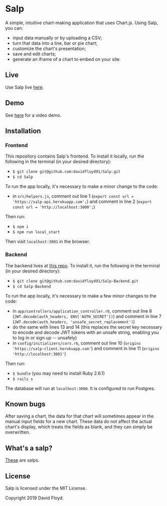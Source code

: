 # Salp

A simple, intuitive chart-making application that uses Chart.js. Using Salp, you can:

+ input data manually or by uploading a CSV;
+ turn that data into a line, bar or pie chart;
+ customize the chart's presentation;
+ save and edit charts;
+ generate an iframe of a chart to embed on your site.

## Live

Use Salp live [here](https://salp-client.herokuapp.com/login).

## Demo

See [here](https://www.youtube.com/watch?v=1zRdEr1ctiY) for a video demo.

## Installation
### Frontend

This repository contains Salp's frontend. To install it locally, run the following in the terminal (in your desired directory):

+ `$ git clone git@github.com:davidfloyd91/Salp.git`
+ `$ cd Salp`

To run the app locally, it's necessary to make a minor change to the code:

+ in `src/helpers.js`, comment out line 1 (`export const url = 'https://salp-api.herokuapp.com';`) and comment in line 2 (`export const url = 'http://localhost:3000';`)

Then run:

+ `$ npm i`
+ `$ npm run local_start`

Then visit `localhost:3001` in the browser.

### Backend

The backend lives at [this repo](https://github.com/davidfloyd91/Salp-Backend). To install it, run the following in the terminal (in your desired directory):

+ `$ git clone git@github.com:davidfloyd91/Salp-Backend.git`
+ `$ cd Salp-Backend`

To run the app locally, it's necessary to make a few minor changes to the code:

+ in `app/controllers/application_controller.rb`, comment out line 8 (`JWT.decode(auth_headers, ENV['AUTH_SECRET'])`) and comment in line 7 (`JWT.decode(auth_headers, 'unsafe_secret_replacement')`)
+ do the same with lines 13 and 14 (this replaces the secret key necessary to encode and decode JWT tokens with an unsafe string, enabling you to log in or sign up -- unsafely)
+ in `config/initializers/cors.rb`, comment out line 10 (`origins 'https://salp-client.herokuapp.com'`) and comment in line 11 (`origins 'http://localhost:3001'`)

Then run:

+ `$ bundle` (you may need to install Ruby 2.6.1)
+ `$ rails s`

The database will run at `localhost:3000`. It is configured to run Postgres.

## Known bugs

After saving a chart, the data for that chart will sometimes appear in the manual input fields for a new chart. These data do not affect the actual chart's display, which treats the fields as blank, and they can simply be overwritten.

## What's a salp?

[These](http://planktonchronicles.org/en/episode/salps-exploding-populations/) are salps.

## License

Salp is licensed under the MIT License.

Copyright 2019 David Floyd.
